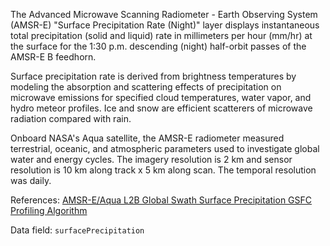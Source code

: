 The Advanced Microwave Scanning Radiometer - Earth Observing System (AMSR-E) "Surface Precipitation Rate (Night)" layer displays instantaneous total precipitation (solid and liquid) rate in millimeters per hour (mm/hr) at the surface for the 1:30 p.m. descending (night) half-orbit passes of the AMSR-E B feedhorn.

Surface precipitation rate is derived from brightness temperatures by modeling the absorption and scattering effects of precipitation on microwave emissions for specified cloud temperatures, water vapor, and hydro meteor profiles. Ice and snow are efficient scatterers of microwave radiation compared with rain.

Onboard NASA's Aqua satellite, the AMSR-E radiometer measured terrestrial, oceanic, and atmospheric parameters used to investigate global water and energy cycles. The imagery resolution is 2 km and sensor resolution is 10 km along track x 5 km along scan. The temporal resolution was daily.

References: [AMSR-E/Aqua L2B Global Swath Surface Precipitation GSFC Profiling Algorithm](http://nsidc.org/data/ae_rain)

Data field: `surfacePrecipitation`
